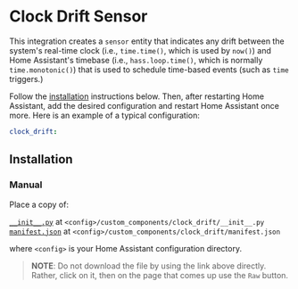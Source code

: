 # Clock Drift Sensor

This integration creates a `sensor` entity that indicates any drift between the system's
real-time clock (i.e., `time.time()`, which is used by `now()`) and Home Assistant's
timebase (i.e., `hass.loop.time()`, which is normally `time.monotonic()`) that is used
to schedule time-based events (such as `time` triggers.)

Follow the [installation](#installation) instructions below.
Then, after restarting Home Assistant, add the desired configuration and restart Home Assistant once more. Here is an example of a typical configuration:

```yaml
clock_drift:
```

## Installation
### Manual

Place a copy of:

[`__init__.py`](custom_components/clock_drift/__init__.py) at `<config>/custom_components/clock_drift/__init__.py`  
[`manifest.json`](custom_components/clock_drift/manifest.json) at `<config>/custom_components/clock_drift/manifest.json`

where `<config>` is your Home Assistant configuration directory.

>__NOTE__: Do not download the file by using the link above directly. Rather, click on it, then on the page that comes up use the `Raw` button.
